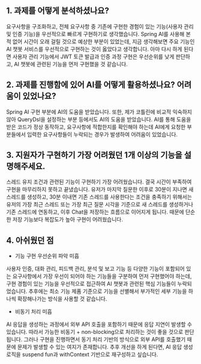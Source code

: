 ## 1. 과제를 어떻게 분석하셨나요?
요구사항을 구조화하고, 전체 요구사항 중 기존에 구현한 경험이 있는 기능(사용자 관리 및 인증 기능)을 우선적으로 빠르게 구현하기로 생각했습니다.
Spring AI를 사용해 본 적 없어 시간이 오래 걸릴 것으로 예상한 부분이 있었는데, 지금 생각해보면 주요 기능인 AI 챗봇 서비스를 우선적으로 구현하는 것이 옳았다고 생각합니다.
아마 다시 하게 된다면 사용자 관리 기능에서 JWT 토큰 발급과 인증 과정 구현은 우선순위를 낮게 판단하고, AI 챗봇에 관련된 기능을 먼저 구현했을 것 같습니다.

## 2. 과제를 진행함에 있어 AI를 어떻게 활용하셨나요? 어려움이 있었나요?
Spring AI 구현 부분에 AI의 도움을 받았습니다.
또한, 제가 코틀린에 비교적 익숙하지 않아 QueryDsl을 설정하는 부분 등에서도 AI의 도움을 받았습니다.
AI를 통해 도움을 받은 코드가 정상 동작하고, 요구사항에 적합한지를 확인해야 하는데 AI에게 요청한 부분들에서 입력한 요구사항들이 누락되는 경우가 발생하여 어려움이 있었습니다.

## 3. 지원자가 구현하기 가장 어려웠던 1개 이상의 기능을 설명해주세요.
스레드 유지 조건과 관련된 기능이 구현하기 가장 어려웠습니다. 결국 시간이 부족하여 구현을 마무리하지 못하고 끝냈습니다.
유저가 마지막 질문한 이후로 30분이 지나면 새 스레드를 생성하고, 30분 이내면 기존 스레드를 사용한다는 조건을 충족하기 위해서는
유저의 가장 최근 스레드 또는 가장 최근 질문 시각을 기준으로 새 스레드를 생성하거나 기존 스레드에 연동하고, 이후 Chat을 저장하는 흐름으로 이어지게 됩니다.
때문에 단순한 저장 기능보다 복잡도가 높아 구현이 어려웠습니다.

## 4. 아쉬웠던 점
- 기능 구현 우선순위 파악 미흡

사용자 인증, 대화 관리, 피드백 관리, 분석 및 보고 기능 등 다양한 기능이 포함되어 있는 요구사항에서 가장 우선이 되어야 하는 기능들을 구분하여 먼저 구현했어야 하는데,
구현 경험이 있는 기능을 우선적으로 접근하여 AI 챗봇과 관련된 핵심 기능들이 누락되었습니다.
추후에는 최소 기능 제품 기준으로 기능을 선별해서 부가적인 세부 기능을 하나씩 확장해나가는 방식을 사용할 것 같습니다.

- 비동기 처리 미흡

AI 응답을 생성하는 과정에서 외부 API 호출을 포함하기 때문에 응답 지연이 발생할 수 있습니다. 따라서 가능한 비동기 + non-blocking으로 처리하는 것이 좋을 것으로 판단됩니다.
그러나 구현을 진행하면서 동기 처리 기반의 방식으로 외부 API를 호출했기 때문에 문제가 발생할 수 있는 여지가 존재합니다.
추후 개선을 하게 된다면, AI 응답 생성 로직을 suspend fun과 withContext 기반으로 재구성하고 싶습니다.

